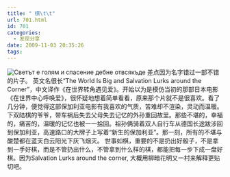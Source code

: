 ```yaml
---
title: " 棋\t\t"
url: 701.html
id: 701
categories:
  - 发现分享
date: 2009-11-03 20:35:26
tags:
---
```


![Светът е голям и спасение дебне отвсякъде](../../../images/2009/11/e59ca8e4b896e7958ce8bdace8a792e98187e8a781e788b1.jpg "Светът е голям и спасение дебне отвсякъде") 差点因为名字错过一部不错的片子。 英文名很长“The World Is Big and Salvation Lurks around the Corner”，中文译作《在世界转角遇见爱》。开始以为是模仿当初的那部日本电影《在世界中心呼唤爱》，很怀疑地想着简单看看，原来那个片就不是很喜欢。看了几分钟，便觉得这部保加利亚电影有我喜欢的气质，苦难却不渲染，灵动而温暖。 下双陆棋的爷爷，带车祸后失去父母失去记忆的外孙重回故里。那些不堪的，幸福的，痛苦的，温暖的记忆也被一一拾回。祖孙俩骑着双人自行车从德国长途跋涉回到保加利亚，高速路口的大牌子上写着“新生的保加利亚”。那一刻，所有的不堪与酸楚都在蓝天白云阳光下灰飞烟灭。 世事如棋，重要的不是扔出好骰子，不是拿到一手好棋，而是不管扔出什么，不管拿到什么样的棋，都能把每一步下成一盘好棋。因为Salvation Lurks around the corner, 大概用柳暗花明又一村来解释更贴切吧。